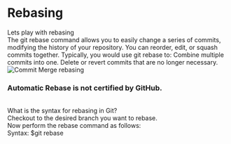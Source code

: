 # Rebasing
Lets play with rebasing<br/>
The git rebase command allows you to easily change a series of commits, modifying the history of your repository. You can reorder, edit, or squash commits together. Typically, you would use git rebase to: Combine multiple commits into one. Delete or revert commits that are no longer necessary.<br/>
![Commit Merge rebasing](https://user-images.githubusercontent.com/65743503/155894539-102ae966-a277-441c-b48b-f477f207e86b.png)<br/>
### Automatic Rebase is not certified by GitHub.
<br/>
What is the syntax for rebasing in Git?<br/>
Checkout to the desired branch you want to rebase.<br/>
Now perform the rebase command as follows:<br/>
Syntax: $git rebase <branch name>
